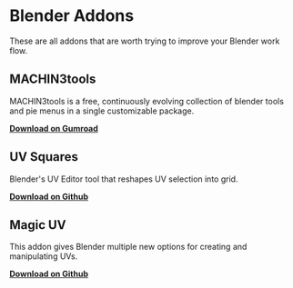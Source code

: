 Blender Addons
=======

These are all addons that are worth trying to improve your Blender work flow.


**MACHIN3tools**
---------
MACHIN3tools is a free, continuously evolving collection of blender tools and pie menus in a single customizable package.

[<b>Download on Gumroad</b>](https://gumroad.com/l/MACHIN3tools)

**UV Squares**
---------
Blender's UV Editor tool that reshapes UV selection into grid.

[<b>Download on Github</b>](https://github.com/Radivarig/UvSquares)

**Magic UV**
---------
This addon gives Blender multiple new options for creating and manipulating UVs.

[<b>Download on Github</b>](https://github.com/nutti/Magic-UV/releases)
